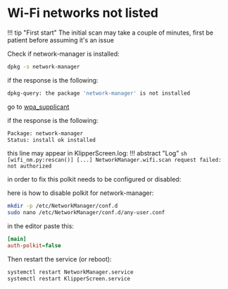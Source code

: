 # Wi-Fi networks not listed

!!! tip "First start"
    The initial scan may take a couple of minutes, first be patient before assuming it's an issue

Check if network-manager is installed:

```bash
dpkg -s network-manager
```

if the response is the following:

```sh
dpkg-query: the package 'network-manager' is not installed
```

go to [wpa_supplicant](wpa_supplicant.md)

if the response is the following:

```sh
Package: network-manager
Status: install ok installed
```

this line may appear in KlipperScreen.log:
!!! abstract "Log"
    ```sh
    [wifi_nm.py:rescan()] [...] NetworkManager.wifi.scan request failed: not authorized
    ```


in order to fix this polkit needs to be configured or disabled:

here is how to disable polkit for network-manager:

```sh
mkdir -p /etc/NetworkManager/conf.d
sudo nano /etc/NetworkManager/conf.d/any-user.conf
```

in the editor paste this:

```ini
[main]
auth-polkit=false
```

Then restart the service (or reboot):

```sh
systemctl restart NetworkManager.service
systemctl restart KlipperScreen.service
```

